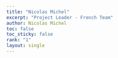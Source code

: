 ```yaml
---
title: "Nicolas Michel"
excerpt: "Project Leader - French Team"
author: Nicolas Michel
toc: false
toc_sticky: false
rank: "1"
layout: single
---
```


